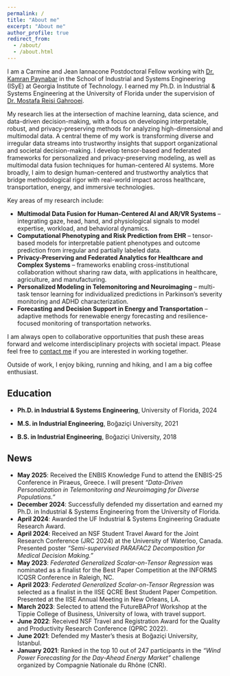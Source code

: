 ```yaml
---
permalink: /
title: "About me"
excerpt: "About me"
author_profile: true
redirect_from: 
  - /about/
  - /about.html
---
```


I am a Carmine and Jean Iannacone Postdoctoral Fellow working with [Dr. Kamran Paynabar](https://scholar.google.com/citations?user=CwMCid0AAAAJ&hl=en&oi=ao) in the School of Industrial and Systems Engineering (ISyE) at Georgia Institute of Technology. I earned my Ph.D. in Industrial & Systems Engineering at the University of Florida under the supervision of [Dr. Mostafa Reisi Gahrooei](https://scholar.google.com/citations?user=GRoULwcAAAAJ&hl=en). 

My research lies at the intersection of machine learning, data science, and data-driven decision-making, with a focus on developing interpretable, robust, and privacy-preserving methods for analyzing high-dimensional and multimodal data. A central theme of my work is transforming diverse and irregular data streams into trustworthy insights that support organizational and societal decision-making. I develop tensor-based and federated frameworks for personalized and privacy-preserving modeling, as well as multimodal data fusion techniques for human-centered AI systems. More broadly, I aim to design human-centered and trustworthy analytics that bridge methodological rigor with real-world impact across healthcare, transportation, energy, and immersive technologies.  

Key areas of my research include:  
- **Multimodal Data Fusion for Human-Centered AI and AR/VR Systems** – integrating gaze, head, hand, and physiological signals to model expertise, workload, and behavioral dynamics.  
- **Computational Phenotyping and Risk Prediction from EHR** – tensor-based models for interpretable patient phenotypes and outcome prediction from irregular and partially labeled data.  
- **Privacy-Preserving and Federated Analytics for Healthcare and Complex Systems** – frameworks enabling cross-institutional collaboration without sharing raw data, with applications in healthcare, agriculture, and manufacturing.  
- **Personalized Modeling in Telemonitoring and Neuroimaging** – multi-task tensor learning for individualized predictions in Parkinson’s severity monitoring and ADHD characterization.  
- **Forecasting and Decision Support in Energy and Transportation** – adaptive methods for renewable energy forecasting and resilience-focused monitoring of transportation networks.  

I am always open to collaborative opportunities that push these areas forward and welcome interdisciplinary projects with societal impact. Please feel free to [contact me](mailto:ekonyar3@gatech.edu) if you are interested in working together.

Outside of work, I enjoy biking, running and hiking, and I am a big coffee enthusiast.

Education
---------
- **Ph.D. in Industrial & Systems Engineering**, University of Florida, 2024   

- **M.S. in Industrial Engineering**, Boğaziçi University, 2021  

- **B.S. in Industrial Engineering**, Boğaziçi University, 2018   

News
------
- **May 2025**: Received the ENBIS Knowledge Fund to attend the ENBIS-25 Conference in Piraeus, Greece. I will present *“Data-Driven Personalization in Telemonitoring and Neuroimaging for Diverse Populations.”*  
- **December 2024**: Successfully defended my dissertation and earned my Ph.D. in Industrial & Systems Engineering from the University of Florida.  
- **April 2024**: Awarded the UF Industrial & Systems Engineering Graduate Research Award.  
- **April 2024**: Received an NSF Student Travel Award for the Joint Research Conference (JRC 2024) at the University of Waterloo, Canada. Presented poster *“Semi-supervised PARAFAC2 Decomposition for Medical Decision Making.”*  
- **May 2023**: *Federated Generalized Scalar-on-Tensor Regression* was nominated as a finalist for the Best Paper Competition at the INFORMS ICQSR Conference in Raleigh, NC.  
- **April 2023**: *Federated Generalized Scalar-on-Tensor Regression* was selected as a finalist in the IISE QCRE Best Student Paper Competition. Presented at the IISE Annual Meeting in New Orleans, LA.  
- **March 2023**: Selected to attend the FutureBAProf Workshop at the Tippie College of Business, University of Iowa, with travel support.  
- **June 2022**: Received NSF Travel and Registration Award for the Quality and Productivity Research Conference (QPRC 2022).  
- **June 2021**: Defended my Master’s thesis at Boğaziçi University, Istanbul.  
- **January 2021**: Ranked in the top 10 out of 247 participants in the *“Wind Power Forecasting for the Day-Ahead Energy Market”* challenge organized by Compagnie Nationale du Rhône (CNR).  
